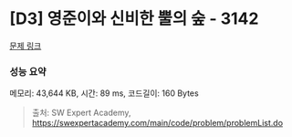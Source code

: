 # [D3] 영준이와 신비한 뿔의 숲 - 3142 

[문제 링크](https://swexpertacademy.com/main/code/problem/problemDetail.do?contestProbId=AV_6xWk6sbADFAWS) 

### 성능 요약

메모리: 43,644 KB, 시간: 89 ms, 코드길이: 160 Bytes



> 출처: SW Expert Academy, https://swexpertacademy.com/main/code/problem/problemList.do